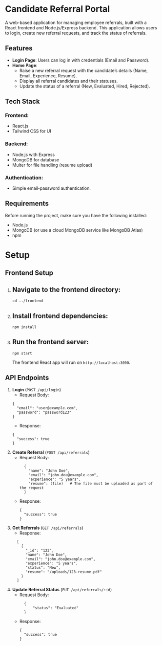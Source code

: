 # Candidate Referral Portal
A web-based application for managing employee referrals, built with a React frontend and Node.js/Express backend. This application allows users to login, create new referral requests, and track the status of referrals.

## Features
  - **Login Page**: Users can log in with credentials (Email and Password).
  - **Home Page**:
    - Raise a new referral request with the candidate’s details (Name, Email, Experience, Resume).
    - Display all referral candidates and their statuses.
    - Update the status of a referral (New, Evaluated, Hired, Rejected).

## Tech Stack
### Frontend:
  - React.js
  - Tailwind CSS for UI
### Backend:
  - Node.js with Express
  - MongoDB for database
  - Multer for file handling (resume upload)
### Authentication:
  - Simple email-password authentication.

## Requirements
Before running the project, make sure you have the following installed:
  - Node.js
  - MongoDB (or use a cloud MongoDB service like MongoDB Atlas)
  - npm

# Setup
## Frontend Setup
1. ## Navigate to the frontend directory:
    ```
    cd ../frontend
    ```
2. ## Install frontend dependencies:
    ```
    npm install
    ```
3. ## Run the frontend server:
    ```
    npm start
    ```
    The frontend React app will run on ```http://localhost:3000```.

## API Endpoints
1. **Login** (```POST /api/login```)
    - Request Body:
    ```
    {
      "email": "user@example.com",
      "password": "password123"
    }
    ```
    - Response:
    ```
    {
      "success": true
    }
    ```
2. **Create Referral** (```POST /api/referrals```)
    - Request Body:
      ```
        {
          "name": "John Doe",
          "email": "john.doe@example.com",
          "experience": "5 years",
          "resume": (file)   # The file must be uploaded as part of the request
        }
      ```
    - Response:
      ```
      {
        "success": true
      }
      ```
3. **Get Referrals** (```GET /api/referrals```)
     - Response:
      ```
        [
          {
            "_id": "123",
            "name": "John Doe",
            "email": "john.doe@example.com",
            "experience": "5 years",
            "status": "New",
            "resume": "/uploads/123-resume.pdf"
          }
        ]
4. **Update Referral Status** (```PUT /api/referrals/:id```)
    - Request Body:
      ```
        {
            "status": "Evaluated"
        }
      ```
    - Response:
      ```
      {
        "success": true
      }
      ```
